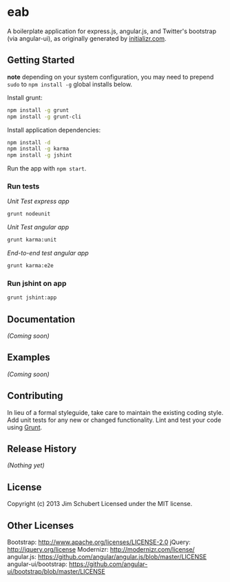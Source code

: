 # eab

A boilerplate application for express.js, angular.js, and Twitter's bootstrap (via angular-ui), as originally generated by [initializr.com](http://www.initializr.com/).

## Getting Started
__note__ depending on your system configuration, you may need to prepend `sudo` to `npm install -g` global installs below.

Install grunt:

```Bash
npm install -g grunt
npm install -g grunt-cli
```

Install application dependencies:

```Bash
npm install -d
npm install -g karma
npm install -g jshint
```

Run the app with `npm start`.

### Run tests

*Unit Test express app*
```Bash
grunt nodeunit
```

*Unit Test angular app*
```Bash
grunt karma:unit
```

*End-to-end test angular app*
```Bash
grunt karma:e2e
```

### Run jshint on app

```Bash
grunt jshint:app
```

## Documentation
_(Coming soon)_

## Examples
_(Coming soon)_

## Contributing
In lieu of a formal styleguide, take care to maintain the existing coding style. Add unit tests for any new or changed functionality. Lint and test your code using [Grunt](http://gruntjs.com/).

## Release History
_(Nothing yet)_

## License
Copyright (c) 2013 Jim Schubert
Licensed under the MIT license.

## Other Licenses

Bootstrap: http://www.apache.org/licenses/LICENSE-2.0
jQuery: http://jquery.org/license
Modernizr: http://modernizr.com/license/
angular.js: https://github.com/angular/angular.js/blob/master/LICENSE
angular-ui/bootstrap: https://github.com/angular-ui/bootstrap/blob/master/LICENSE

